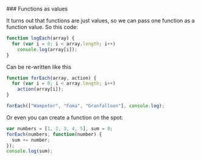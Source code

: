 ### Functions as values

It turns out that functions are just values, so we can pass one function as a function value. So this code: 

```javascript
function logEach(array) {
  for (var i = 0; i < array.length; i++)
    console.log(array[i]);
}
```

Can be re-written like this



```javascript
function forEach(array, action) {
  for (var i = 0; i < array.length; i++)
    action(array[i]);
}

forEach(["Wampeter", "Foma", "Granfalloon"], console.log);
```

Or even you can create a function on the spot:

```javascript
var numbers = [1, 2, 3, 4, 5], sum = 0;
forEach(numbers, function(number) {
  sum += number;
});
console.log(sum);
```

